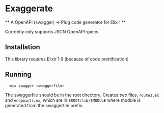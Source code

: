 # Exaggerate

** A OpenAPI (swagger) -> Plug code generator for Elixir **


Currently only supports JSON OpenAPI specs.

## Installation

This library requires Elixir 1.6 (because of code prettification)

## Running

```bash
  mix swagger <swaggerfile>
```

The swaggerfile should be in the root directory.  Creates two files, `routes.ex`
and `endpoints.ex`, which are in `$ROOT/lib/$MODULE` where module is generated
from the swaggerfile prefix.

